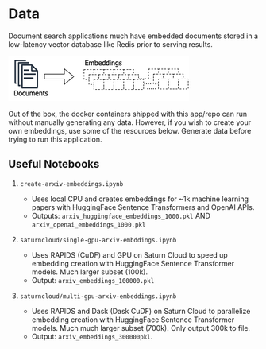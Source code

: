# Data

Document search applications much have embedded documents stored in a low-latency vector database like Redis prior to serving results.

![document embedding](assets/DocVector.png)

Out of the box, the docker containers shipped with this app/repo can run without manually generating any data. However, if you wish to create your own embeddings, use some of the resources below. Generate data before trying to run this application.

## Useful Notebooks

1. `create-arxiv-embeddings.ipynb`
    - Uses local CPU and creates embeddings for ~1k machine learning papers with HuggingFace Sentence Transformers and OpenAI APIs.
    - Outputs: `arxiv_huggingface_embeddings_1000.pkl` AND `arxiv_openai_embeddings_1000.pkl`

2. `saturncloud/single-gpu-arxiv-embddings.ipynb`
    - Uses RAPIDS (CuDF) and GPU on Saturn Cloud to speed up embedding creation with HuggingFace Sentence Transformer models. Much larger subset (100k).
    - Output: `arxiv_embeddings_100000.pkl`

3. `saturncloud/multi-gpu-arxiv-embeddings.ipynb`
    - Uses RAPIDS and Dask (Dask CuDF) on Saturn Cloud to parallelize embedding creation with HuggingFace Sentence Transformer models. Much much larger subset (700k). Only output 300k to file.
    - Output: `arxiv_embeddings_300000pkl`.
